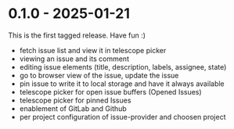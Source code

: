 # 0.1.0 - 2025-01-21

This is the first tagged release. Have fun :)

- fetch issue list and view it in telescope picker
- viewing an issue and its comment
- editing issue elements (title, description, labels, assignee, state)
- go to browser view of the issue, update the issue
- pin issue to write it to local storage and have it always available
- telescope picker for open issue buffers (Opened Issues)
- telescope picker for pinned Issues
- enablement of GitLab and Github
- per project configuration of issue-provider and choosen project
